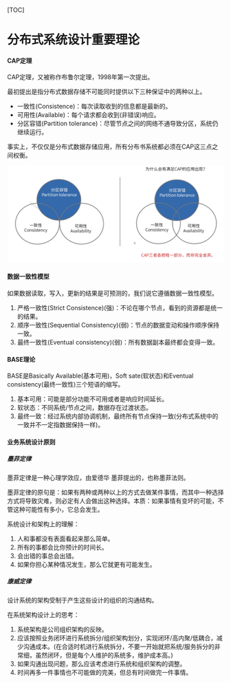 [TOC]

# 分布式系统设计重要理论

#### CAP定理

CAP定理，又被称作布鲁尔定理，1998年第一次提出。

最初提出是指分布式数据存储不可能同时提供以下三种保证中的两种以上。

- 一致性(Consistence)：每次读取收到的信息都是最新的。
- 可用性(Available)：每个请求都会收到(非错误)响应。
- 分区容错(Partition tolerance)：尽管节点之间的网络不通导致分区，系统仍继续运行。

事实上，不仅仅是分布式数据存储应用，所有分布书系统都必须在CAP这三点之间权衡。

![image-20191004103214767](assets/image-20191004103214767.png)

#### 数据一致性模型

如果数据读取，写入，更新的结果是可预测的，我们说它遵循数据一致性模型。

1. 严格一致性(Strict Consistence)(强)：不论在哪个节点，看到的资源都是统一的结果。
2. 顺序一致性(Sequential Consistency)(弱)：节点的数据变动和操作顺序保持一致。
3. 最终一致性(Eventual consistency)(弱)：所有数据副本最终都会变得一致。

#### BASE理论

BASE是Basically Available(基本可用)，Soft sate(软状态)和Eventual consistency(最终一致性)三个短语的缩写。

1. 基本可用：可能是部分功能不可用或者是响应时间延长。
2. 软状态：不同系统/节点之间，数据存在过渡状态。
3. 最终一致：经过系统内部协调机制，最终所有节点保持一致(分布式系统中的一致并不一定指数据保持一样)。

#### 业务系统设计原则

##### 墨菲定律

墨菲定律是一种心理学效应，由爱德华 墨菲提出的，也称墨菲法则。

墨菲定律的原句是：如果有两种或两种以上的方式去做某件事情，而其中一种选择方式将导致灾难，则必定有人会做出这种选择。本质：如果事情有变坏的可能，不管这种可能性有多小，它总会发生。

系统设计和架构上的理解：

1. 人和事都没有表面看起来那么简单。
2. 所有的事都会比你预计的时间长。
3. 会出错的事总会出错。
4. 如果你担心某种情况发生，那么它就更有可能发生。

##### 康威定律

设计系统的架构受制于产生这些设计的组织的沟通结构。

在系统架构设计上的思考：

1. 系统架构是公司组织架构的反映。
2. 应该按照业务闭环进行系统拆分/组织架构划分，实现闭环/高内聚/低耦合，减少沟通成本。(在合适时机进行系统拆分，不要一开始就把系统/服务拆分的非常细，虽然闭环，但是每个人维护的系统多，维护成本高。)
3. 如果沟通出现问题，那么应该考虑进行系统和组织架构的调整。
4. 时间再多一件事情也不可能做的完美，但总有时间做完一件事情。